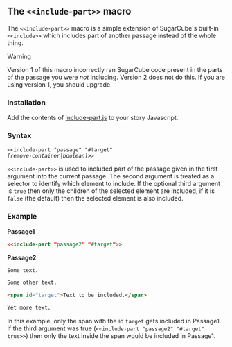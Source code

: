 ## The `<<include-part>>` macro ##

The `<<include-part>>` macro is a simple extension of SugarCube's built-in `<<include>>` which includes part of another passage instead of the whole thing.

> [!WARNING]
> Version 1 of this macro incorrectly ran SugarCube code present in the parts of the passage you were *not* including. Version 2 does not do this. If you are using version 1, you should upgrade.

### Installation ###

Add the contents of [include-part.js](include-part.js) to your story Javascript.

### Syntax ###

<code><<include-part "passage" "#target" <i>[remove-container|boolean]</i>>></code>

`<<include-part>>` is used to included part of the passage given in the first argument into the current passage. The second argument is treated as a selector to identify which element to include. If the optional third argument is `true` then only the children of the selected element are included, if it is `false` (the default) then the selected element is also included.

### Example ###
**Passage1**
```html
<<include-part "passage2" "#target">>
```

**Passage2**
```html
Some text.

Some other text.

<span id="target">Text to be included.</span>

Yet more text.
```
In this example, only the span with the id `target` gets included in Passage1. If the third argument was true (`<<include-part "passage2" "#target" true>>`) then only the text inside the span would be included in Passage1.
